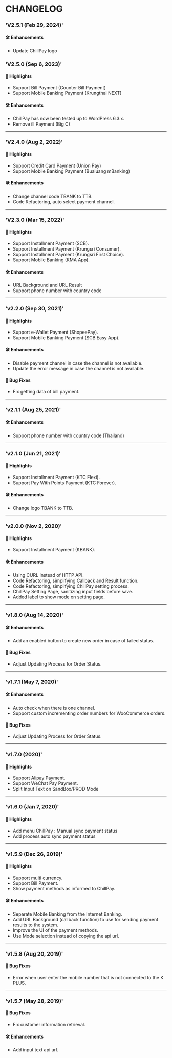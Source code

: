 # CHANGELOG

### 'V2.5.1 (Feb 29, 2024)'

#### 🛠️ Enhancements

- Update ChillPay logo

### 'V2.5.0 (Sep 6, 2023)'

#### 🌟 Highlights

- Support Bill Payment (Counter Bill Payment)
- Support Mobile Banking Payment (Krungthai NEXT)

#### 🛠️ Enhancements

- ChillPay has now been tested up to WordPress 6.3.x.
- Remove ill Payment (Big C)

---

### 'V2.4.0 (Aug 2, 2022)'

#### 🌟 Highlights

- Support Credit Card Payment (Union Pay)
- Support Mobile Banking Payment (Bualuang mBanking)

#### 🛠️ Enhancements

- Change channel code TBANK to TTB.
- Code Refactoring, auto select payment channel.

---

### 'V2.3.0 (Mar 15, 2022)'

#### 🌟 Highlights

- Support Installment Payment (SCB).
- Support Installment Payment (Krungsri Consumer).
- Support Installment Payment (Krungsri First Choice).
- Support Mobile Banking (KMA App).

#### 🛠️ Enhancements

- URL Background and URL Result
- Support phone number with country code

---

### 'v2.2.0 (Sep 30, 2021)'

#### 🌟 Highlights

- Support e-Wallet Payment (ShopeePay).
- Support Mobile Banking Payment (SCB Easy App).

#### 🛠️ Enhancements

- Disable payment channel in case the channel is not available.
- Update the error message in case the channel is not available.

#### 🐞 Bug Fixes

- Fix getting data of bill payment.

---

### 'v2.1.1 (Aug 25, 2021)'

#### 🛠️ Enhancements

- Support phone number with country code (Thailand)

---

### 'v2.1.0 (Jun 21, 2021)'

#### 🌟 Highlights

- Support Installment Payment (KTC Flexi).
- Support Pay With Points Payment (KTC Forever).

#### 🛠️ Enhancements

- Change logo TBANK to TTB.

---

### 'v2.0.0 (Nov 2, 2020)'

#### 🌟 Highlights

- Support Installment Payment (KBANK).

#### 🛠️ Enhancements

- Using CURL Instead of HTTP API.
- Code Refactoring, simplifying Callback and Result function.
- Code Refactoring, simplifying ChillPay setting process.
- ChillPay Setting Page, sanitizing input fields before save.
- Added label to show mode on setting page.

---

### 'v1.8.0 (Aug 14, 2020)'

#### 🛠️ Enhancements

- Add an enabled button to create new order in case of failed status.

#### 🐞 Bug Fixes

- Adjust Updating Process for Order Status.

---

### 'v1.7.1 (May 7, 2020)'

#### 🛠️ Enhancements

- Auto check when there is one channel.
- Support custom incrementing order numbers for WooCommerce orders.

#### 🐞 Bug Fixes

- Adjust Updating Process for Order Status.

---

### 'v1.7.0 (2020)'

#### 🌟 Highlights

- Support Alipay Payment.
- Support WeChat Pay Payment.
- Split Input Text on SandBox/PROD Mode

---

### 'v1.6.0 (Jan 7, 2020)'

#### 🌟 Highlights

- Add menu ChillPay : Manual sync payment status
- Add process auto sync payment status

---

### 'v1.5.9 (Dec 26, 2019)'

#### 🌟 Highlights

- Support multi currency.
- Support Bill Payment.
- Show payment methods as informed to ChillPay.

#### 🛠️ Enhancements

- Separate Mobile Banking from the Internet Banking.
- Add URL Background (callback function) to use for sending payment results to the system.
- Improve the UI of the payment methods.
- Use Mode selection instead of copying the api url.

---

### 'v1.5.8 (Aug 20, 2019)'

#### 🐞 Bug Fixes

- Error when user enter the mobile number that is not connected to the K PLUS.

---

### 'v1.5.7 (May 28, 2019)'

#### 🐞 Bug Fixes

- Fix customer information retrieval.

#### 🛠️ Enhancements

- Add input text api url.
